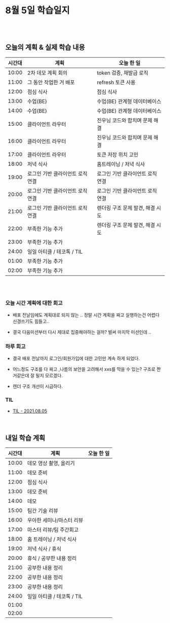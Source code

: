 # 8월 5일 학습일지

<br/>
<br/>

## 오늘의 계획 & 실제 학습 내용

| 시간대 | 계획                             | 오늘 한 일                       |
| ------ | -------------------------------- | -------------------------------- |
| 10:00  | 2차 데모 계획 회의               | token 검증, 재발급 로직          |
| 11:00  | 그 동안 작업한 거 배포           | refresh 토큰 사용                |
| 12:00  | 점심 식사                        | 점심 식사                        |
| 13:00  | 수업(BE)                         | 수업(BE) 관계형 데이터베이스     |
| 14:00  | 수업(BE)                         | 수업(BE) 관계형 데이터베이스     |
| 15:00  | 클라이언트 라우터                | 진우님 코드와 합치며 문제 해결   |
| 16:00  | 클라이언트 라우터                | 진우님 코드와 합치며 문제 해결   |
| 17:00  | 클라이언트 라우터                | 토큰 저장 위치 고민              |
| 18:00  | 저녁 식사                        | 홈트레이닝 / 저녁 식사           |
| 19:00  | 로그인 기반 클라이언트 로직 연결 | 로그인 기반 클라이언트 로직 연결 |
| 20:00  | 로그인 기반 클라이언트 로직 연결 | 로그인 기반 클라이언트 로직 연결 |
| 21:00  | 로그인 기반 클라이언트 로직 연결 | 렌더링 구조 문제 발견, 해결 시도 |
| 22:00  | 부족한 기능 추가                 | 렌더링 구조 문제 발견, 해결 시도 |
| 23:00  | 부족한 기능 추가                 |                                  |
| 24:00  | 일일 아티클 / 테코톡 / TIL       |                                  |
| 01:00  | 부족한 기능 추가                 |                                  |
| 02:00  | 부족한 기능 추가                 |                                  |

<br/>
<br/>

### 오늘 시간 계획에 대한 회고

- 배포 전날임에도 계획대로 되지 않는 .. 정말 시간 계획을 짜고 실행하는건 어렵다 신경쓰기도 힘들고..

- 결국 다음미션부터 다시 제대로 집중해야하는 걸까? 벌써 마지막 미션인데 ..

### 하루 회고

- 결국 배포 전날까지 로그인/회원가입에 대한 고민만 계속 하게 되었다.

- 어느정도 구조를 다 짜고 ,나름의 보안을 고려해서 xxs를 막을 수 있는? 구조로 짠거같은데 잘 될지 모르겠다.

- 렌더 구조 개선이 시급하다.

### TIL

- [TIL - 2021.08.05](https://velog.io/@jjuny546/TIL-2021.08.05)

<br/>

## 내일 학습 계획

| 시간대 | 계획                       | 오늘 한 일 |
| ------ | -------------------------- | ---------- |
| 10:00  | 데모 영상 촬영, 올리기     |            |
| 11:00  | 데모 준비                  |            |
| 12:00  | 점심 식사                  |            |
| 13:00  | 데모 준비                  |            |
| 14:00  | 데모                       |            |
| 15:00  | 팀간 기술 리뷰             |            |
| 16:00  | 우아한 세미나/마스터 리뷰  |            |
| 17:00  | 마스터 리뷰/팀 주간회고    |            |
| 18:00  | 홈 트레이닝 / 저녁 식사    |            |
| 19:00  | 저녁 식사 / 휴식           |            |
| 20:00  | 휴식 / 공부한 내용 정리    |            |
| 21:00  | 공부한 내용 정리           |            |
| 22:00  | 공부한 내용 정리           |            |
| 23:00  | 공부한 내용 정리           |            |
| 24:00  | 일일 아티클 / 테코톡 / TIL |            |
| 01:00  |                            |            |
| 02:00  |                            |            |
